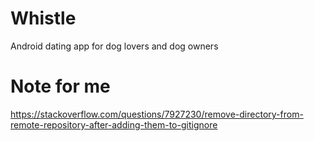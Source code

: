 # Whistle
Android dating app for dog lovers and dog owners

# Note for me
https://stackoverflow.com/questions/7927230/remove-directory-from-remote-repository-after-adding-them-to-gitignore